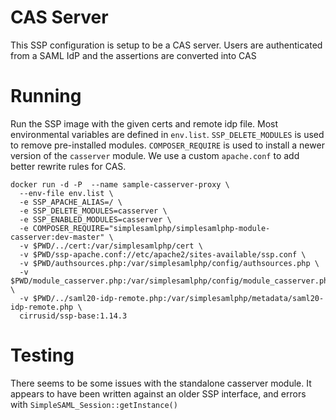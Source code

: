 # CAS Server

This SSP configuration is setup to be a CAS server. Users are authenticated from a SAML IdP and the assertions are converted into CAS

# Running

Run the SSP image with the given certs and remote idp file.
Most environmental variables are defined in `env.list`.
`SSP_DELETE_MODULES` is used to remove pre-installed modules. `COMPOSER_REQUIRE` is used to install a newer version of the `casserver` module.
We use a custom `apache.conf` to add better rewrite rules for CAS.

    docker run -d -P  --name sample-casserver-proxy \
      --env-file env.list \
      -e SSP_APACHE_ALIAS=/ \
      -e SSP_DELETE_MODULES=casserver \
      -e SSP_ENABLED_MODULES=casserver \
      -e COMPOSER_REQUIRE="simplesamlphp/simplesamlphp-module-casserver:dev-master" \
      -v $PWD/../cert:/var/simplesamlphp/cert \
      -v $PWD/ssp-apache.conf://etc/apache2/sites-available/ssp.conf \
      -v $PWD/authsources.php:/var/simplesamlphp/config/authsources.php \
      -v $PWD/module_casserver.php:/var/simplesamlphp/config/module_casserver.php \
      -v $PWD/../saml20-idp-remote.php:/var/simplesamlphp/metadata/saml20-idp-remote.php \
      cirrusid/ssp-base:1.14.3

# Testing

There seems to be some issues with the standalone casserver module. It appears to have been written against an older SSP interface, and errors with `SimpleSAML_Session::getInstance()`